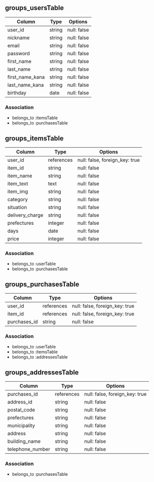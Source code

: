 ## groups_usersTable

| Column          | Type        | Options                         |
| ----------------|-------------| --------------------------------|
| user_id         | string      | null: false                     |
| nickname        | string      | null: false                     |
| email           | string      | null: false                     |
| password        | string      | null: false                     |
| first_name      | string      | null: false                     |
| last_name       | string      | null: false                     |
| first_name_kana | string      | null: false                     |
| last_name_kana  | string      | null: false                     |
| birthday        | date        | null: false                     |

### Association
- belongs_to :itemsTable
- belongs_to :purchasesTable

## groups_itemsTable

| Column          | Type        | Options                         |
| ----------------|-------------| --------------------------------|
| user_id         | references  | null: false, foreign_key: true  |
| item_id         | string      | null: false                     |
| item_name       | string      | null: false                     |
| item_text       | text        | null: false                     |
| item_img        | string      | null: false                     |
| category        | string      | null: false                     |
| situation       | string      | null: false                     |
| delivery_charge | string      | null: false                     |
| prefectures     | integer     | null: false                     |
| days            | date        | null: false                     |
| price           | integer     | null: false                     |

### Association
- belongs_to :userTable
- belongs_to :purchasesTable

## groups_purchasesTable

| Column          | Type        | Options                         |
| ----------------|-------------| --------------------------------|
| user_id         | references  | null: false, foreign_key: true  |
| item_id         | references  | null: false, foreign_key: true  |
| purchases_id    | string      | null: false                     |

### Association
- belongs_to :userTable
- belongs_to :itemsTable
- belongs_to :addressesTable

## groups_addressesTable

| Column          | Type        | Options                         |
| ----------------|-------------| --------------------------------|
| purchases_id    | references  | null: false, foreign_key: true  |
| address_id      | string      | null: false                     |
| postal_code     | string      | null: false                     |
| prefectures     | string      | null: false                     |
| municipality    | string      | null: false                     |
| address         | string      | null: false                     |
| building_name   | string      | null: false                     |
| telephone_number| string      | null: false                     |

### Association
- belongs_to :purchasesTable